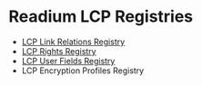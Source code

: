 
# Readium LCP Registries

- [LCP Link Relations Registry](relations.md)
- [LCP Rights Registry](rights.md)
- [LCP User Fields Registry](user.md)
- LCP Encryption Profiles Registry
